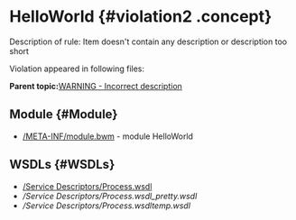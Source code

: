 # HelloWorld {#violation2 .concept}

Description of rule: Item doesn't contain any description or description too short

Violation appeared in following files:

**Parent topic:**[WARNING - Incorrect description](../../../qa/rules/WARNING_-_Incorrect_description.md)

## Module {#Module}

-   [/META-INF/module.bwm](../../../projects/HelloWorld/META-INF/module.bwm.md) - module HelloWorld

## WSDLs {#WSDLs}

-   [/Service Descriptors/Process.wsdl](../../../projects/HelloWorld/Service_Descriptors/Process.wsdl.md)
-   */Service Descriptors/Process.wsdl\_pretty.wsdl*
-   */Service Descriptors/Process.wsdltemp.wsdl*

